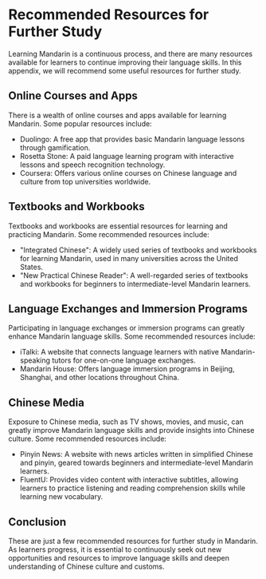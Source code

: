 Recommended Resources for Further Study
=================================================

Learning Mandarin is a continuous process, and there are many resources available for learners to continue improving their language skills. In this appendix, we will recommend some useful resources for further study.

Online Courses and Apps
-----------------------

There is a wealth of online courses and apps available for learning Mandarin. Some popular resources include:

* Duolingo: A free app that provides basic Mandarin language lessons through gamification.
* Rosetta Stone: A paid language learning program with interactive lessons and speech recognition technology.
* Coursera: Offers various online courses on Chinese language and culture from top universities worldwide.

Textbooks and Workbooks
-----------------------

Textbooks and workbooks are essential resources for learning and practicing Mandarin. Some recommended resources include:

* "Integrated Chinese": A widely used series of textbooks and workbooks for learning Mandarin, used in many universities across the United States.
* "New Practical Chinese Reader": A well-regarded series of textbooks and workbooks for beginners to intermediate-level Mandarin learners.

Language Exchanges and Immersion Programs
-----------------------------------------

Participating in language exchanges or immersion programs can greatly enhance Mandarin language skills. Some recommended resources include:

* iTalki: A website that connects language learners with native Mandarin-speaking tutors for one-on-one language exchanges.
* Mandarin House: Offers language immersion programs in Beijing, Shanghai, and other locations throughout China.

Chinese Media
-------------

Exposure to Chinese media, such as TV shows, movies, and music, can greatly improve Mandarin language skills and provide insights into Chinese culture. Some recommended resources include:

* Pinyin News: A website with news articles written in simplified Chinese and pinyin, geared towards beginners and intermediate-level Mandarin learners.
* FluentU: Provides video content with interactive subtitles, allowing learners to practice listening and reading comprehension skills while learning new vocabulary.

Conclusion
----------

These are just a few recommended resources for further study in Mandarin. As learners progress, it is essential to continuously seek out new opportunities and resources to improve language skills and deepen understanding of Chinese culture and customs.
